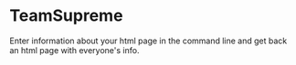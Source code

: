 # TeamSupreme

Enter information about your html page in the command line and get back an html page with everyone's info.

